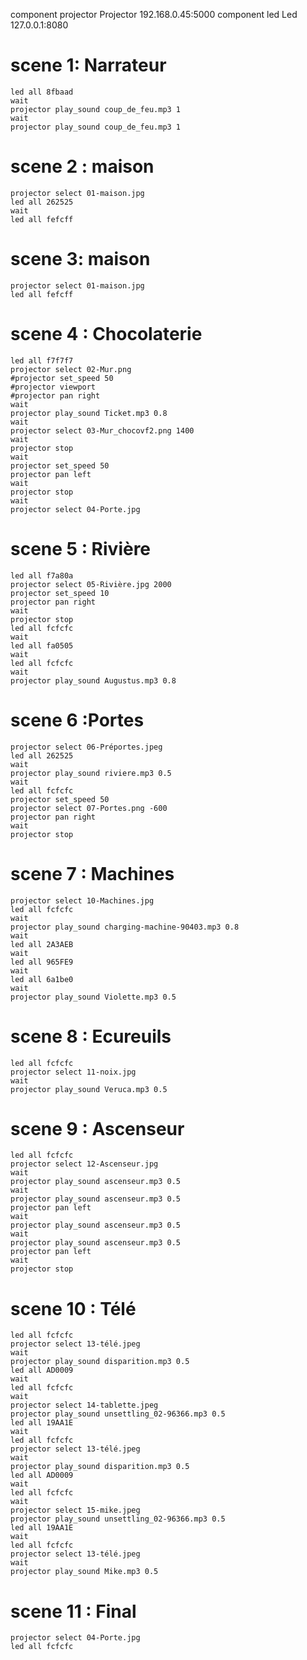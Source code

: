component projector Projector 192.168.0.45:5000
component led Led 127.0.0.1:8080

# scene 1: Narrateur
	led all 8fbaad
	wait
	projector play_sound coup_de_feu.mp3 1
	wait
	projector play_sound coup_de_feu.mp3 1
# scene 2 : maison
    projector select 01-maison.jpg
	led all 262525
	wait
	led all fefcff
# scene 3: maison
    projector select 01-maison.jpg
	led all fefcff
# scene 4 : Chocolaterie
    led all f7f7f7
	projector select 02-Mur.png
	#projector set_speed 50
	#projector viewport 
	#projector pan right
    wait
    projector play_sound Ticket.mp3 0.8
	wait
	projector select 03-Mur_chocovf2.png 1400
    wait
	projector stop
	wait
	projector set_speed 50
	projector pan left
	wait
	projector stop
    wait
	projector select 04-Porte.jpg
# scene 5 : Rivière
    led all f7a80a
	projector select 05-Rivière.jpg 2000
    projector set_speed 10
	projector pan right
	wait
	projector stop
	led all fcfcfc
	wait
	led all fa0505
	wait
	led all fcfcfc
	wait
	projector play_sound Augustus.mp3 0.8
# scene 6 :Portes
    projector select 06-Préportes.jpeg
    led all 262525
    wait
	projector play_sound riviere.mp3 0.5
	wait
    led all fcfcfc
    projector set_speed 50
    projector select 07-Portes.png -600
	projector pan right	
    wait
    projector stop
# scene 7 : Machines
    projector select 10-Machines.jpg
    led all fcfcfc
	wait
	projector play_sound charging-machine-90403.mp3 0.8
    wait
    led all 2A3AEB
    wait
    led all 965FE9
    wait
    led all 6a1be0
    wait
    projector play_sound Violette.mp3 0.5
# scene 8 : Ecureuils
    led all fcfcfc
    projector select 11-noix.jpg
    wait
    projector play_sound Veruca.mp3 0.5
# scene 9 : Ascenseur
    led all fcfcfc
    projector select 12-Ascenseur.jpg
    wait
    projector play_sound ascenseur.mp3 0.5
    wait
    projector play_sound ascenseur.mp3 0.5
    projector pan left
    wait
    projector play_sound ascenseur.mp3 0.5
    wait
    projector play_sound ascenseur.mp3 0.5
    projector pan left
    wait
    projector stop
# scene 10 : Télé
    led all fcfcfc
    projector select 13-télé.jpeg
    wait
    projector play_sound disparition.mp3 0.5
    led all AD0009
    wait 
    led all fcfcfc
    wait
    projector select 14-tablette.jpeg
    projector play_sound unsettling_02-96366.mp3 0.5
    led all 19AA1E
    wait
    led all fcfcfc
    projector select 13-télé.jpeg
    wait
    projector play_sound disparition.mp3 0.5
    led all AD0009
    wait
    led all fcfcfc
    wait
    projector select 15-mike.jpeg
    projector play_sound unsettling_02-96366.mp3 0.5
    led all 19AA1E
    wait
    led all fcfcfc
    projector select 13-télé.jpeg
    wait
    projector play_sound Mike.mp3 0.5
# scene 11 : Final
	projector select 04-Porte.jpg
	led all fcfcfc
